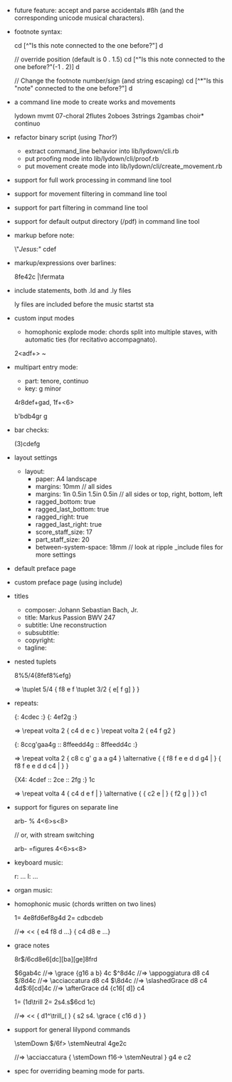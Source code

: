 - future feature: accept and parse accidentals #ßh (and the corresponding unicode musical characters).

- footnote syntax:

  cd [^"Is this note connected to the one before?"] d
  
  // override position (default is 0 . 1.5)
  cd [^"Is this note connected to the one before?"(-1 . 2)] d
  
  // Change the footnote number/sign (and string escaping)
  cd [^*"Is this \"note\" connected to the one before?"] d
  

- a command line mode to create works and movements

  lydown mvmt 07-choral 2flutes 2oboes 3strings 2gambas choir* continuo
  
- refactor binary script (using _Thor_?)

  - extract command_line behavior into lib/lydown/cli.rb
  - put proofing mode into lib/lydown/cli/proof.rb
  - put movement create mode into lib/lydown/cli/create_movement.rb

- support for full work processing in command line tool
- support for movement filtering in command line tool
- support for part filtering in command line tool
- support for default output directory (/pdf) in command line tool

- markup before note:

  \\"_Jesus:_" cdef

- markup/expressions over barlines:

  8fe42c |\fermata

- include statements, both .ld and .ly files

  ly files are included before the music startst sta

- custom input modes
  - homophonic explode mode: chords split into multiple staves, with automatic ties (for recitativo accompagnato).

  2<adf+> ~ <bdg>

- multipart entry mode:

  - part: tenore, continuo
  - key: g minor

  4r8def+gad,
  1f+<6>

  b'bdb4gr
  g

- bar checks:

  (3)cdefg

- layout settings

  - layout:
    - paper: A4 landscape
    - margins: 10mm // all sides
    - margins: 1in 0.5in 1.5in 0.5in // all sides or top, right, bottom, left
    - ragged_bottom: true
    - ragged_last_bottom: true
    - ragged_right: true
    - ragged_last_right: true
    - score_staff_size: 17
    - part_staff_size: 20
    - between-system-space: 18mm
    // look at ripple _include files for more settings

- default preface page

- custom preface page (using include)

- titles

  - composer: Johann Sebastian Bach, Jr.
  - title: Markus Passion BWV 247
  - subtitle: Une reconstruction
  - subsubtitle:
  - copyright:
  - tagline:

- nested tuplets

  8%5/4{8fef8%efg}

  => \tuplet 5/4 { f8 e f \tuplet 3/2 { e[ f g] } }

- repeats:

  {: 4cdec :} {: 4ef2g :}

  => \\repeat volta 2 { c4 d e c } \\repeat volta 2 { e4 f g2 }

  {: 8ccg'gaa4g :: 8ffeedd4g :: 8ffeedd4c :}

  => \\repeat volta 2 { c8 c g' g a a g4 }
     \\alternative { { f8 f e e d d g4 | } { f8 f e e d d c4 | } }

  {X4: 4cdef :: 2ce :: 2fg :} 1c

  => \\repeat volta 4 { c4 d e f | }
     \\alternative { { c2 e | } { f2 g | } } c1

- support for figures on separate line

  arb-
  % 4<6>s<8>

  // or, with stream switching

  arb-
  =figures
  4<6>s<8>

- keyboard music:

  r: ...
  l: ...

- organ music:




- homophonic music (chords written on two lines)

  1= 4e8fd6ef8g4d
  2= cdbcdeb

  //=>
    <<
      { e4 f8 d ...}
      { c4 d8 e ...}
    >>

- grace notes

  8r$/6cd8e6[dc][ba][ge]8frd

  $6gab4c //=> \grace {g16 a b} 4c
  $^8d4c //=> \appoggiatura d8 c4
  $/8d4c //=> \acciaccatura d8 c4
  $\8d4c //=> \slashedGrace d8 c4
  4d$:6[cd]4c //=> \afterGrace d4 {c16[ d]} c4

  1= (1d\trill
  2= 2s4.s$6cd
  1c)

  //=>
    <<
      { d1^\trill_( }
      { s2 s4. \grace { c16 d } }
    >>

- support for general lilypond commands

  \stemDown $/6f\> \stemNeutral 4ge2c

  //=>
    \acciaccatura {
      \stemDown
      f16->
      \stemNeutral
    }
    g4 e c2

- spec for overriding beaming mode for parts.
